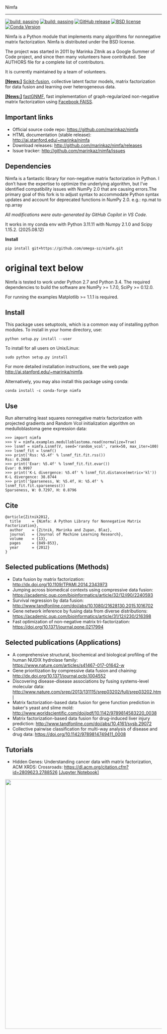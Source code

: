 Nimfa


-----

[![build: passing](https://img.shields.io/travis/marinkaz/nimfa.svg)](https://travis-ci.org/marinkaz/nimfa)
[![build: passing](https://coveralls.io/repos/marinkaz/nimfa/badge.svg)](https://coveralls.io/github/marinkaz/nimfa?branch=master)
[![GitHub release](https://img.shields.io/github/release/marinkaz/nimfa.svg)](https://GitHub.com/marinkaz/nimfa/releases/)
[![BSD license](https://img.shields.io/badge/License-BSD-blue.svg)](https://opensource.org/licenses/BSD-3-Clause)
[![Conda Version](https://img.shields.io/conda/v/conda-forge/nimfa.svg)](https://anaconda.org/conda-forge/nimfa)

Nimfa is a Python module that implements many algorithms for nonnegative matrix factorization. Nimfa is distributed under the BSD license.

The project was started in 2011 by Marinka Zitnik as a Google Summer of Code project, and since
then many volunteers have contributed. See AUTHORS file for a complete list of contributors.

It is currently maintained by a team of volunteers.

[**[News:]**](https://github.com/marinkaz/scikit-fusion) [Scikit-fusion](https://github.com/marinkaz/scikit-fusion), collective latent factor models, matrix factorization for data fusion and learning over heterogeneous data.

[**[News:]**](https://github.com/mims-harvard/fastGNMF) [fastGNMF](https://github.com/mims-harvard/fastGNMF), fast implementation of graph-regularized non-negative matrix factorization using [Facebook FAISS](https://github.com/facebookresearch/faiss).

Important links
---------------

- Official source code repo: https://github.com/marinkaz/nimfa
- HTML documentation (stable release): http://ai.stanford.edu/~marinka/nimfa
- Download releases: http://github.com/marinkaz/nimfa/releases
- Issue tracker: http://github.com/marinkaz/nimfa/issues

Dependencies
------------

Nimfa is a fantastic library for non-negative matrix factorization in Python. I don’t have the expertise to optimize the underlying algorithm, but I’ve identified compatibility issues with NumPy 2.0 that are causing errors.The primary goal of this fork is to adjust syntax to accommodate Python syntax updates and account for deprecated functions in NumPy 2.0.
e.g.: np.mat to np.array

*All modifications were auto-generated by GitHub Copilot in VS Code.*

It works in my conda env with Python 3.11.11 with Numpy 2.1.0 and Scipy 1.15.2. (2025.08.12)

**Install**
```
pip install git+https://github.com/omega-sz/nimfa.git
```
# original text below
Nimfa is tested to work under Python 2.7 and Python 3.4.
The required dependencies to build the software are NumPy >= 1.7.0,
SciPy >= 0.12.0.

For running the examples Matplotlib >= 1.1.1 is required.

Install
-------

This package uses setuptools, which is a common way of installing
python modules. To install in your home directory, use:

    python setup.py install --user

To install for all users on Unix/Linux:
    
    sudo python setup.py install

For more detailed installation instructions,
see the web page http://ai.stanford.edu/~marinka/nimfa.

Alternatively, you may also install this package using conda:

    conda install -c conda-forge nimfa

Use
---

Run alternating least squares nonnegative matrix factorization with projected gradients and Random Vcol initialization algorithm on medulloblastoma gene expression data:

    >>> import nimfa
    >>> V = nimfa.examples.medulloblastoma.read(normalize=True)
    >>> lsnmf = nimfa.Lsnmf(V, seed='random_vcol', rank=50, max_iter=100)
    >>> lsnmf_fit = lsnmf()
    >>> print('Rss: %5.4f' % lsnmf_fit.fit.rss())
    Rss: 0.2668
    >>> print('Evar: %5.4f' % lsnmf_fit.fit.evar())
    Evar: 0.9997
    >>> print('K-L divergence: %5.4f' % lsnmf_fit.distance(metric='kl'))
    K-L divergence: 38.8744
    >>> print('Sparseness, W: %5.4f, H: %5.4f' % lsnmf_fit.fit.sparseness())
    Sparseness, W: 0.7297, H: 0.8796


Cite
----

    @article{Zitnik2012,
      title     = {Nimfa: A Python Library for Nonnegative Matrix Factorization},
      author    = {Zitnik, Marinka and Zupan, Blaz},
      journal   = {Journal of Machine Learning Research},
      volume    = {13},
      pages     = {849-853},
      year      = {2012}
    }

Selected publications (Methods)
------------------------------

- Data fusion by matrix factorization: http://dx.doi.org/10.1109/TPAMI.2014.2343973
- Jumping across biomedical contexts using compressive data fusion: https://academic.oup.com/bioinformatics/article/32/12/i90/2240593
- Survival regression by data fusion: http://www.tandfonline.com/doi/abs/10.1080/21628130.2015.1016702
- Gene network inference by fusing data from diverse distributions: https://academic.oup.com/bioinformatics/article/31/12/i230/216398
- Fast optimization of non-negative matrix tri-factorization: https://doi.org/10.1371/journal.pone.0217994

Selected publications (Applications)
------------------------------------

- A comprehensive structural, biochemical and biological profiling of the human NUDIX hydrolase family: https://www.nature.com/articles/s41467-017-01642-w
- Gene prioritization by compressive data fusion and chaining: http://dx.doi.org/10.1371/journal.pcbi.1004552
- Discovering disease-disease associations by fusing systems-level molecular data: http://www.nature.com/srep/2013/131115/srep03202/full/srep03202.html
- Matrix factorization-based data fusion for gene function prediction in baker's yeast and slime mold: http://www.worldscientific.com/doi/pdf/10.1142/9789814583220_0038
- Matrix factorization-based data fusion for drug-induced liver injury prediction: http://www.tandfonline.com/doi/abs/10.4161/sysb.29072
- Collective pairwise classification for multi-way analysis of disease and drug data: https://doi.org/10.1142/9789814749411_0008

Tutorials
---------

- Hidden Genes: Understanding cancer data with matrix factorization, ACM XRDS: Crossroads: https://dl.acm.org/citation.cfm?id=2809623.2788526 [[Jupyter Notebook]](https://nbviewer.jupyter.org/github/marinkaz/nimfa-ipynb/blob/master/ICGC%20and%20Nimfa.ipynb)

<p align="center">
<img src="https://github.com/marinkaz/nimfa/blob/master/tutorial-diseases.png" width="800" align="center">
</p>
